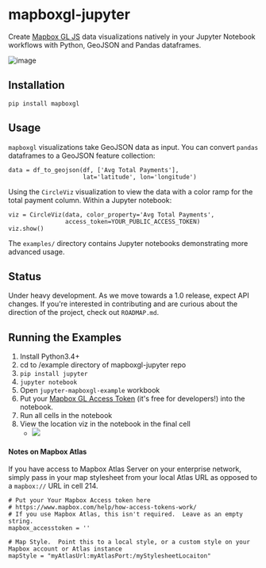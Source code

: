 # mapboxgl-jupyter

Create [Mapbox GL JS](https://www.mapbox.com/mapbox-gl-js/api/) data visualizations natively in your Jupyter Notebook workflows with Python, GeoJSON and Pandas dataframes.


![image]()

## Installation

`pip install mapboxgl`

## Usage

`mapboxgl` visualizations take GeoJSON data as input.
You can convert `pandas` dataframes to a GeoJSON feature collection:

```
data = df_to_geojson(df, ['Avg Total Payments'],
                     lat='latitude', lon='longitude')
```

Using the `CircleViz` visualization to view the data with
a color ramp for the total payment column. Within a Jupyter
notebook:

```
viz = CircleViz(data, color_property='Avg Total Payments',
                access_token=YOUR_PUBLIC_ACCESS_TOKEN)
viz.show()
```

The `examples/` directory contains Jupyter notebooks
demonstrating more advanced usage.

## Status

Under heavy development. As we move towards a 1.0 release, expect
API changes. If you're interested in contributing and are 
curious about the direction of the project, check out `ROADMAP.md`.

## Running the Examples

1. Install Python3.4+
2. cd to /example directory of mapboxgl-jupyter repo
2. `pip install jupyter`
3. `jupyter notebook`
4. Open `jupyter-mapboxgl-example` workbook
5. Put your [Mapbox GL Access Token](https://www.mapbox.com/help/how-access-tokens-work/) (it's free for developers!) into the notebook.
6. Run all cells in the notebook
7. View the location viz in the notebook in the final cell
    * ![](https://cl.ly/1r2s2t2Z2N0p/download/Image%202017-07-27%20at%203.06.54%20PM.png)


#### Notes on Mapbox Atlas

If you have access to Mapbox Atlas Server on your enterprise network, simply pass in your map stylesheet from your local Atlas URL as opposed to a `mapbox://` URL in cell 214.

```
# Put your Your Mapbox Access token here
# https://www.mapbox.com/help/how-access-tokens-work/
# If you use Mapbox Atlas, this isn't required.  Leave as an empty string.
mapbox_accesstoken = ''

# Map Style.  Point this to a local style, or a custom style on your Mapbox account or Atlas instance
mapStyle = "myAtlasUrl:myAtlasPort:/myStylesheetLocaiton"
```


